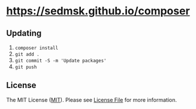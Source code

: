 # https://sedmsk.github.io/composer

## Updating
1. `composer install`
1. `git add .`
1. `git commit -S -m 'Update packages'`
1. `git push`

## License

The MIT License ([MIT](https://opensource.org/licenses/MIT)). Please see [License File](LICENSE) for more information.
